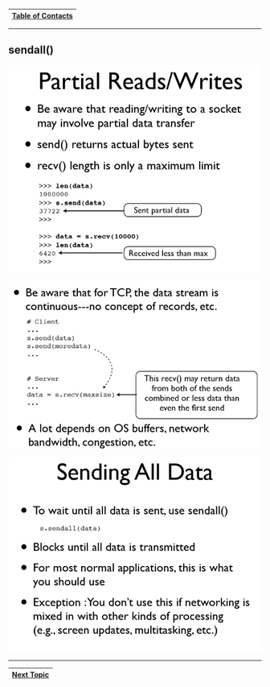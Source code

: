 |[Table of Contacts](/00-Table-of-Contents.md)|
|---|

---

## sendall\(\)

![](/assets/sendall1.PNG)

![](/assets/sendall2.PNG)

![](/assets/sendall3.PNG)

---

|[Next Topic](/03-intro-to-sockets/tcp-client-server/data-reassembly.md)|
|---|
